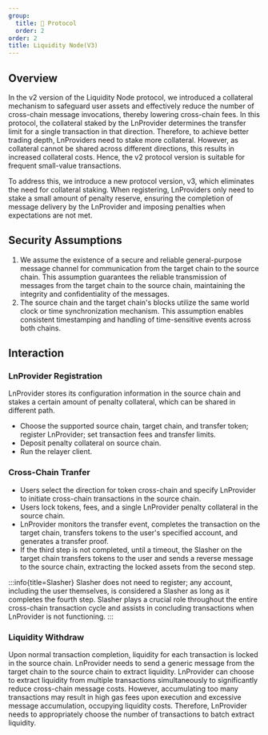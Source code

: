 ```yaml
---
group:
  title: 🔹 Protocol
  order: 2
order: 2
title: Liquidity Node(V3)
---
```


## Overview

In the v2 version of the Liquidity Node protocol, we introduced a collateral mechanism to safeguard user assets and effectively reduce the number of cross-chain message invocations, thereby lowering cross-chain fees. In this protocol, the collateral staked by the LnProvider determines the transfer limit for a single transaction in that direction. Therefore, to achieve better trading depth, LnProviders need to stake more collateral. However, as collateral cannot be shared across different directions, this results in increased collateral costs. Hence, the v2 protocol version is suitable for frequent small-value transactions.

To address this, we introduce a new protocol version, v3, which eliminates the need for collateral staking. When registering, LnProviders only need to stake a small amount of penalty reserve, ensuring the completion of message delivery by the LnProvider and imposing penalties when expectations are not met.

## Security Assumptions

1. We assume the existence of a secure and reliable general-purpose message channel for communication from the target chain to the source chain. This assumption guarantees the reliable transmission of messages from the target chain to the source chain, maintaining the integrity and confidentiality of the messages.
2. The source chain and the target chain's blocks utilize the same world clock or time synchronization mechanism. This assumption enables consistent timestamping and handling of time-sensitive events across both chains.

## Interaction

### LnProvider Registration

LnProvider stores its configuration information in the source chain and stakes a certain amount of penalty collateral, which can be shared in different path.

- Choose the supported source chain, target chain, and transfer token; register LnProvider; set transaction fees and transfer limits.
- Deposit penalty collateral on source chain.
- Run the relayer client.

### Cross-Chain Tranfer

- Users select the direction for token cross-chain and specify LnProvider to initiate cross-chain transactions in the source chain.
- Users lock tokens, fees, and a single LnProvider penalty collateral in the source chain.
- LnProvider monitors the transfer event, completes the transaction on the target chain, transfers tokens to the user's specified account, and generates a transfer proof.
- If the third step is not completed, until a timeout, the Slasher on the target chain transfers tokens to the user and sends a reverse message to the source chain, extracting the locked assets from the second step.

:::info{title=Slasher}
Slasher does not need to register; any account, including the user themselves, is considered a Slasher as long as it completes the fourth step.
Slasher plays a crucial role throughout the entire cross-chain transaction cycle and assists in concluding transactions when LnProvider is not functioning.
:::

### Liquidity Withdraw

Upon normal transaction completion, liquidity for each transaction is locked in the source chain.
LnProvider needs to send a generic message from the target chain to the source chain to extract liquidity.
LnProvider can choose to extract liquidity from multiple transactions simultaneously to significantly reduce cross-chain message costs. However, accumulating too many transactions may result in high gas fees upon execution and excessive message accumulation, occupying liquidity costs. Therefore, LnProvider needs to appropriately choose the number of transactions to batch extract liquidity.
